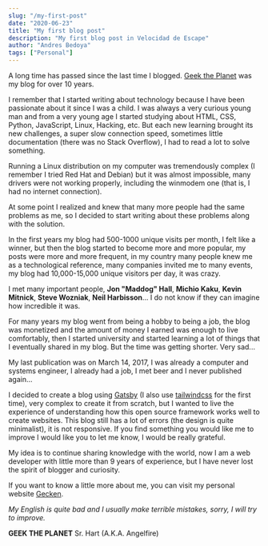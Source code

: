 ```yaml
---
slug: "/my-first-post"
date: "2020-06-23"
title: "My first blog post"
description: "My first blog post in Velocidad de Escape"
author: "Andres Bedoya"
tags: ["Personal"]
---
```


A long time has passed since the last time I blogged. [Geek the Planet](https://geektheplanet.net/) was my blog for over 10 years.

I remember that I started writing about technology because I have been passionate about it since I was a child. I was always a very curious young man and from a very young age I started studying about HTML, CSS, Python, JavaScript, Linux, Hacking, etc. But each new learning brought its new challenges, a super slow connection speed, sometimes little documentation (there was no Stack Overflow), I had to read a lot to solve something.

Running a Linux distribution on my computer was tremendously complex (I remember I tried Red Hat and Debian) but it was almost impossible, many drivers were not working properly, including the winmodem one (that is, I had no internet connection).

At some point I realized and knew that many more people had the same problems as me, so I decided to start writing about these problems along with the solution.

In the first years my blog had 500-1000 unique visits per month, I felt like a winner, but then the blog started to become more and more popular, my posts were more and more frequent, in my country many people knew me as a technological reference, many companies invited me to many events, my blog had 10,000-15,000 unique visitors per day, it was crazy.

I met many important people, **Jon "Maddog" Hall**, **Michio Kaku**, **Kevin Mitnick**, **Steve Wozniak**, **Neil Harbisson**... I do not know if they can imagine how incredible it was.

For many years my blog went from being a hobby to being a job, the blog was monetized and the amount of money I earned was enough to live comfortably, then I started university and started learning a lot of things that I eventually shared in my blog. But the time was getting shorter. Very sad...

My last publication was on March 14, 2017, I was already a computer and systems engineer, I already had a job, I met beer and I never published again...

I decided to create a blog using [Gatsby](https://www.gatsbyjs.org/) (I also use [tailwindcss](https://tailwindcss.com/) for the first time), very complex to create it from scratch, but I wanted to live the experience of understanding how this open source framework works well to create websites. This blog still has a lot of errors (the design is quite minimalist), it is not responsive. If you find something you would like me to improve I would like you to let me know, I would be really grateful.

My idea is to continue sharing knowledge with the world, now I am a web developer with little more than 9 years of experience, but I have never lost the spirit of blogger and curiosity.

If you want to know a little more about me, you can visit my personal website [Gecken](https://gecken.co/).

*My English is quite bad and I usually make terrible mistakes, sorry, I will try to improve.*

**GEEK THE PLANET**
Sr. Hart (A.K.A. Angelfire)
